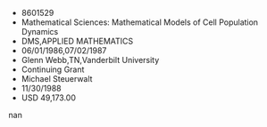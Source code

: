 
* 8601529
* Mathematical Sciences: Mathematical Models of Cell Population Dynamics
* DMS,APPLIED MATHEMATICS
* 06/01/1986,07/02/1987
* Glenn Webb,TN,Vanderbilt University
* Continuing Grant
* Michael Steuerwalt
* 11/30/1988
* USD 49,173.00

nan
